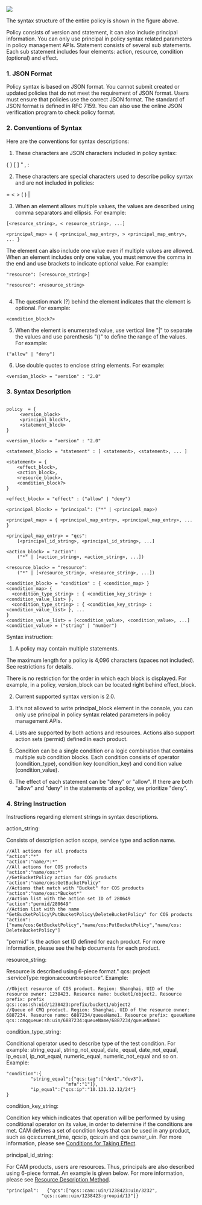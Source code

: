 ![](https://mc.qcloudimg.com/static/img/06d3b1a6be4d9798286256ce2ecebbed/poly.png)

The syntax structure of the entire policy is shown in the figure above.

	
Policy consists of version and statement, it can also include principal information. You can only use principal in policy syntax related parameters in policy management APIs. Statement consists of several sub statements. Each sub statement includes four elements: action, resource, condition (optional) and effect.
	
### 1. JSON Format
	
Policy syntax is based on JSON format. You cannot submit created or updated policies that do not meet the requirement of JSON format. Users must ensure that policies use the correct JSON format. The standard of JSON format is defined in RFC 7159. You can also use the online JSON verification program to check policy format.
    
### 2. Conventions of Syntax
    
Here are the conventions for syntax descriptions:
    
1) These characters are JSON characters included in policy syntax:

 { } [ ] " , :
    
2) These characters are special characters used to describe policy syntax and are not included in policies: 

 = < > ( ) |
   
3) When an element allows multiple values, the values are described using comma separators and ellipsis. For example:

  ```        
 [<resource_string>, < resource_string>, ...]
     
 <principal_map> = { <principal_map_entry>, > <principal_map_entry>, ... }
   ```      
	 
The element can also include one value even if multiple values are allowed. When an element includes only one value, you must remove the comma in the end and use brackets to indicate optional value. For example:

 ```    
 "resource": [<resource_string>]
     
 "resource": <resource_string>
     
```


4) The question mark (?) behind the element indicates that the element is optional. For example:
 

 ```   
 <condition_block?>
```
     
5) When the element is enumerated value, use vertical line "|" to separate the values and use parenthesis "()" to define the range of the values. For example:

 ```      
("allow" | "deny")
```
 
6) Use double quotes to enclose string elements. For example:
 
      
```
<version_block> = "version" : "2.0"
```



### 3. Syntax Description

```

policy  = {
     <version_block>
     <principal_block?>,
     <statement_block>
}

<version_block> = "version" : "2.0"

<statement_block> = "statement" : [ <statement>, <statement>, ... ]

<statement> = {     
    <effect_block>,
    <action_block>,
    <resource_block>,
    <condition_block?>
}

<effect_block> = "effect" : ("allow" | "deny")  

<principal_block> = "principal": ("*" | <principal_map>)

<principal_map> = { <principal_map_entry>, <principal_map_entry>, ... }

<principal_map_entry> = "qcs":   
    [<principal_id_string>, <principal_id_string>, ...]

<action_block> = "action": 
    ("*" | [<action_string>, <action_string>, ...])

<resource_block> = "resource": 
    ("*" | [<resource_string>, <resource_string>, ...])

<condition_block> = "condition" : { <condition_map> }
<condition_map> { 
  <condition_type_string> : { <condition_key_string> : <condition_value_list> },
  <condition_type_string> : { <condition_key_string> : <condition_value_list> }, ...
}  
<condition_value_list> = [<condition_value>, <condition_value>, ...]
<condition_value> = ("string" | "number")
```
Syntax instruction:

1) A policy may contain multiple statements.
     
The maximum length for a policy is 4,096 characters (spaces not included). See restrictions for details.

There is no restriction for the order in which each block is displayed. For example, in a policy, version_block can be located right behind effect_block.

2) Current supported syntax version is 2.0.

3) It's not allowed to write principal_block element in the console, you can only use principal in policy syntax related parameters in policy management APIs.

4) Lists are supported by both actions and resources. Actions also support action sets (permid) defined in each product.
    
5) Condition can be a single condition or a logic combination that contains multiple sub condition blocks. Each condition consists of operator (condition_type), condition key (condition_key) and condition value (condition_value).
    
6) The effect of each statement can be "deny" or "allow". If there are both "allow" and "deny" in the statements of a policy, we prioritize "deny".

### 4. String Instruction

    
Instructions regarding element strings in syntax descriptions.
    
action_string:
    
Consists of description action scope, service type and action name. 


```
//All actions for all products
"action":"*"
"action":"name/*:*"
//All actions for COS products
"action":"name/cos:*"
//GetBucketPolicy action for COS products
"action":"name/cos:GetBucketPolicy"
//Actions that match with "Bucket" for COS products
"action":"name/cos:*Bucket*"
//Action list with the action set ID of 280649
"action":"permid/280649"
//Action list with the name "GetBucketPolicy\PutBucketPolicy\DeleteBucketPolicy" for COS products
"action":["name/cos:GetBucketPolicy","name/cos:PutBucketPolicy","name/cos: DeleteBucketPolicy"]
```

 "permid" is the action set ID defined for each product. For more information, please see the help documents for each product.
    
resource_string:
    
Resource is described using 6-piece format." qcs:  project :serviceType:region:account:resource". Example:

```
//Object resource of COS product. Region: Shanghai. UID of the resource owner: 1238423. Resource name: bucket1/object2. Resource prefix: prefix
qcs::cos:sh:uid/1238423:prefix/bucket1/object2
//Queue of CMQ product. Region: Shanghai. UID of the resource owner: 6887234. Resource name: 6887234/queueName1. Resource prefix: queueName
qcs::cmqqueue:sh:uin/6887234:queueName/6887234/queueName1
```
 condition_type_string:
    
Conditional operator used to describe type of the test condition. For example: string_equal, string_not_equal, date_ equal, date_not_equal, ip_equal, ip_not_equal, numeric_equal, numeric_not_equal and so on. Example:

```
"condition":{
         "string_equal":{"qcs:tag":["dev1","dev3"],
                      "mfa":"1"]},
         "ip_equal":{"qcs:ip":"10.131.12.12/24"}
}
```
condition_key_string:
    
Condition key which indicates that operation will be performed by using conditional operator on its value, in order to determine if the conditions are met. CAM defines a set of condition keys that can be used in any product, such as qcs:current_time, qcs:ip, qcs:uin and qcs:owner_uin. For more information, please see [Conditions for Taking Effect](https://intl.cloud.tencent.com/document/product/598/10608).
    
principal_id_string:
    
For CAM products, users are resources. Thus, principals are also described using 6-piece format. An example is given below. For more information, please see [Resource Description Method](https://intl.cloud.tencent.com/document/product/598/10606).

```
"principal":   {"qcs":["qcs::cam::uin/1238423:uin/3232",
             "qcs::cam::uin/1238423:groupid/13"]}
```

